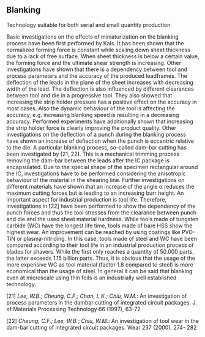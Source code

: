## Blanking

Technology suitable for both serial and small quantity production

Basic investigations on the effects of miniaturization on the blanking process have been first performed by Kals. It has been shown that the normalized forming force is constant while scaling down sheet thickness due to a lack of free surface. When sheet thickness is below a certain value, the forming force and the ultimate shear strength is increasing. Other investigations have shown that there is a dependency between tool and process parameters and the accuracy of the produced leadframes. The deflection of the leads in the plane of the sheet increases with decreasing width of the lead. The deflection is also influenced by different clearances between tool and die in a progressive tool. They also showed that increasing the strip holder pressure has a positive effect on the accuracy in most cases. Also the dynamic behaviour of the tool is affecting the accuracy, e.g. increasing blanking speed is resulting in a decreasing accuracy. Performed experiments have additionally shown that increasing the strip holder force is clearly improving the product quality. Other investigations on the deflection of a punch during the blanking process have shown an increase of deflection when the punch is eccentric relative to the die. A particular blanking process, so-called dam-bar cutting has been investigated by [21, 22]. This is a mechanical trimming process removing the dam-bar between the leads after the IC package is encapsulated. Due to the special shape of the specimen rectangular around the IC, investigations have to be performed considering the anisotropic behaviour of the material in the shearing line. Further investigations on different materials have shown that an increase of the angle α reduces the maximum cutting forces but is leading to an increasing burr height. An important aspect for industrial production is tool life. Therefore, investigations in [22] have been performed to show the dependency of the punch forces and thus the tool stresses from the clearance between punch and die and the used sheet material hardness. While tools made of tungsten carbide (WC) have the longest life time, tools made of bare HSS show the highest wear. An improvement can be reached by using coatings like PVD-TiN or plasma-nitriding. In this case, tools made of steel and WC have been compared according to their tool life in an industrial production process of blades for shavers. While the first only reaches a quantity of 50.000 parts, the latter exceeds 1.15 billion parts. Thus, it is obvious that the usage of the more expensive WC as tool material (factor 1.8 compared to steel) is more economical than the usage of steel. In general it can be said that blanking even at microscale using thin foils is an industrially well established technology.  
  

[21] *Lee, W.B.; Cheung, C.F.; Chan, L.K.; Chiu, W.M.*: An investigation of process parameters in the dambar cutting of integrated circuit packages. J. of Materials Processing Technology 66 (1997), 63-72  

[22] *Cheung, C.F.; Lee, W.B.; Chiu, W.M.*: An investigation of tool wear in the dam-bar cutting of integrated circuit packages. Wear 237 (2000), 274- 282  
 